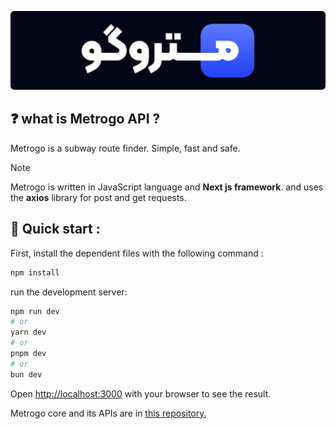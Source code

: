 ![Example Image](banner.png)
## ❓ what is Metrogo API ?

Metrogo is a subway route finder. Simple, fast and safe.

> [!NOTE]  
> Metrogo is written in JavaScript language and **Next js framework**. and uses the **axios** library for post and get requests.


## 🚀 Quick start :

First, install the dependent files with the following command :

```bash
npm install
```

run the development server:

```bash
npm run dev
# or
yarn dev
# or
pnpm dev
# or
bun dev
```

Open [http://localhost:3000](http://localhost:3000) with your browser to see the result.

Metrogo core and its APIs are in [this repository.](https://github.com/mohamadrzm/Metrogo-Core) 